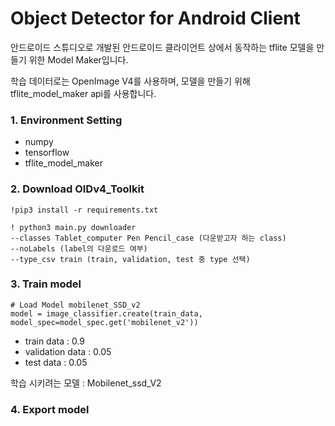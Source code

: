 # Object Detector for Android Client

안드로이드 스튜디오로 개발된 안드로이드 클라이언트 상에서 동작하는
tflite 모델을 만들기 위한 Model Maker입니다.

학습 데이터로는 OpenImage V4를 사용하며, 
모델을 만들기 위해 tflite_model_maker api를 사용합니다.

### 1. Environment Setting
- numpy
- tensorflow
- tflite_model_maker

### 2. Download OIDv4_Toolkit
```{.python}
!pip3 install -r requirements.txt

! python3 main.py downloader 
--classes Tablet_computer Pen Pencil_case (다운받고자 하는 class)
--noLabels (label의 다운로드 여부)
--type_csv train (train, validation, test 중 type 선택)
```

### 3. Train model
```{.python}
# Load Model mobilenet_SSD_v2
model = image_classifier.create(train_data, model_spec=model_spec.get('mobilenet_v2'))
```
- train data : 0.9
- validation data : 0.05
- test data : 0.05

학습 시키려는 모델 : Mobilenet_ssd_V2

### 4. Export model
